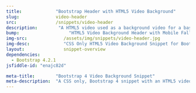 ```yaml
---
title:             "Bootstrap Header with HTML5 Video Background"
slug:              video-header
src:               /snippets/video-header
description:	    "A HTML5 video used as a background video for a basic Bootstrap header with a mobile image fallback - CSS Only, no JavaScript!"
bump:			        "HTML5 Video Background Header with Mobile Fallback"
img-src:	    	  /assets/img/snippets/video-header.jpg
img-desc:		      "CSS Only HTML5 Video Background Snippet for Bootstrap 4"
layout:		    	  snippet-overview
dependencies:     
  - Bootstrap 4.2.1
jsfiddle-id: "enajc82d"

meta-title:        "Bootstrap 4 Video Background Snippet"
meta-description:  "A CSS only, Bootstrap 4 snippet with an HTML5 video used as the background for a page header"
---
```

